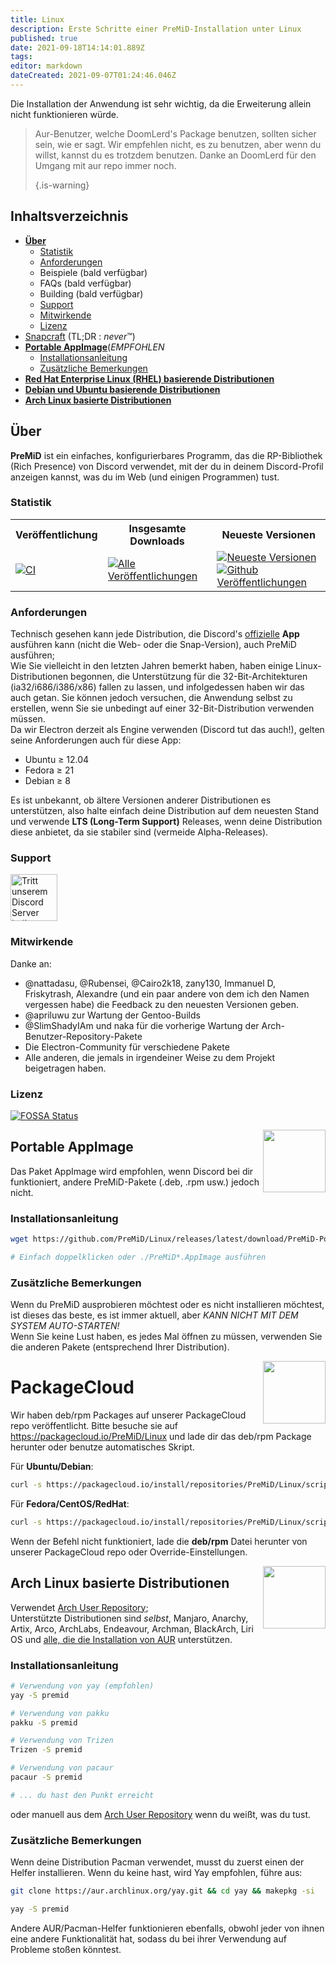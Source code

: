 ```yaml
---
title: Linux
description: Erste Schritte einer PreMiD-Installation unter Linux
published: true
date: 2021-09-18T14:14:01.889Z
tags: 
editor: markdown
dateCreated: 2021-09-07T01:24:46.046Z
---
```


Die Installation der Anwendung ist sehr wichtig, da die Erweiterung allein nicht funktionieren würde.

> Aur-Benutzer, welche DoomLerd's Package benutzen, sollten sicher sein, wie er sagt. Wir empfehlen nicht, es zu benutzen, aber wenn du willst, kannst du es trotzdem benutzen. Danke an DoomLerd für den Umgang mit aur repo immer noch. 
> 
> {.is-warning}

## Inhaltsverzeichnis

- **[Über](#about)**
  - [Statistik](#stats)
  - [Anforderungen](#requirements)
  - Beispiele (bald verfügbar)
  - FAQs (bald verfügbar)
  - Building (bald verfügbar)
  - [Support](#support)
  - [Mitwirkende](#credits)
  - [Lizenz](#license)
- [Snapcraft](#snapcraft)</strong> (TL;DR : _never_™️)
- **[Portable AppImage](#appimage)**(_EMPFOHLEN_
  - [Installationsanleitung](#appimageinstall)
  - [Zusätzliche Bemerkungen](#appimagenotes)
- [**Red Hat Enterprise Linux (RHEL) basierende Distributionen**](#packagecloud)
- [**Debian und Ubuntu basierende Distributionen**](#packagecloud)
- [**Arch Linux basierte Distributionen**](#arch)

<a name="about"></a>

## Über

**PreMiD** ist ein einfaches, konfigurierbares Programm, das die RP-Bibliothek (Rich Presence) von Discord verwendet, mit der du in deinem Discord-Profil anzeigen kannst, was du im Web (und einigen Programmen) tust.

<a name="stats"></a>

### Statistik

<table>
  <tr>
    <th>Veröffentlichung</th>
    <th>Insgesamte Downloads</th>
    <th>Neueste Versionen</th>
  </tr>
  <tr>
    <td><a href="https://github.com/PreMiD/Linux/actions"><img src="https://github.com/PreMiD/Linux/workflows/CI/badge.svg?branch=master&event=push" alt="CI"></a></td>
    <td><a href="https://github.com/PreMiD/Linux/releases"><img src="https://img.shields.io/github/downloads/PreMiD/Linux/total.svg?maxAge=86400" alt="Alle Veröffentlichungen"></a></td>
    <td><a href="https://github.com/PreMiD/Linux/releases/latest"><img src="https://img.shields.io/github/v/release/PreMiD/Linux.svg?maxAge=86400" alt="Neueste Versionen"><br><img src="https://img.shields.io/github/downloads/PreMiD/Linux/latest/total.svg?maxAge=86400" alt="Github Veröffentlichungen"></a></td>
  </tr>
</table>

<a name="requirements"></a>

### Anforderungen

Technisch gesehen kann jede Distribution, die Discord's [offizielle](https://discordapp.com/download) **App** ausführen kann (nicht die Web- oder die Snap-Version), auch PreMiD ausführen;</br> Wie Sie vielleicht in den letzten Jahren bemerkt haben, haben einige Linux-Distributionen begonnen, die Unterstützung für die 32-Bit-Architekturen (ia32/i686/i386/x86) fallen zu lassen, und infolgedessen haben wir das auch getan. Sie können jedoch versuchen, die Anwendung selbst zu erstellen, wenn Sie sie unbedingt auf einer 32-Bit-Distribution verwenden müssen.</br> Da wir Electron derzeit als Engine verwenden (Discord tut das auch!), gelten seine Anforderungen auch für diese App:

- Ubuntu ≥ 12.04
- Fedora ≥ 21
- Debian ≥ 8

Es ist unbekannt, ob ältere Versionen anderer Distributionen es unterstützen, also halte einfach deine Distribution auf dem neuesten Stand und verwende **LTS (Long-Term Support)** Releases, wenn deine Distribution diese anbietet, da sie stabiler sind (vermeide Alpha-Releases).

<a name="support"></a>

### Support

<div>
  <a target="_blank" href="https://discord.premid.app/" title="Tritt unserem Discord Server bei!">
    <img height="75px" draggable="false" src="https://discordapp.com/api/guilds/493130730549805057/widget.png?style=banner2" alt="Tritt unserem Discord Server bei!">
  </a>
</div>

<a name="credits"></a>

### Mitwirkende

Danke an:

- @nattadasu, @Rubensei, @Cairo2k18, zany130, Immanuel D, Friskytrash, Alexandre (und ein paar andere von dem ich den Namen vergessen habe) die Feedback zu den neuesten Versionen geben.
- @apriluwu zur Wartung der Gentoo-Builds
- @SlimShadyIAm und naka für die vorherige Wartung der Arch-Benutzer-Repository-Pakete
- Die Electron-Community für verschiedene Pakete
- Alle anderen, die jemals in irgendeiner Weise zu dem Projekt beigetragen haben.

<a name="license"></a>

### Lizenz

[![FOSSA Status](https://app.fossa.io/api/projects/git%2Bgithub.com%2FPreMiD%2FLinux.svg?type=large)](https://app.fossa.io/projects/git%2Bgithub.com%2FPreMiD%2FLinux?ref=badge_large)

<img src="https://i.imgur.com/ACAxtmA.png" width="100" height="100" align="right"></img>
<a name="snapcraft"></a>

## Portable AppImage

Das Paket AppImage wird empfohlen, wenn Discord bei dir funktioniert, andere PreMiD-Pakete (.deb, .rpm usw.) jedoch nicht.

<a name="appimageinstall"></a>

### Installationsanleitung

```bash
wget https://github.com/PreMiD/Linux/releases/latest/download/PreMiD-Portable.AppImage && chmod a+x PreMiD*.AppImage
```

```bash
# Einfach doppelklicken oder ./PreMiD*.AppImage ausführen
```

<a name="appimagenotes"></a>

### Zusätzliche Bemerkungen

Wenn du PreMiD ausprobieren möchtest oder es nicht installieren möchtest, ist dieses das beste, es ist immer aktuell, aber _KANN NICHT MIT DEM SYSTEM AUTO-STARTEN!_</br>Wenn Sie keine Lust haben, es jedes Mal öffnen zu müssen, verwenden Sie die anderen Pakete (entsprechend Ihrer Distribution).

<img src="https://raw.githubusercontent.com/PreMiD/Linux/master/.github/packagecloud.png" width="100" height="100" align="right"></img>
<a name="packagecloud"></a>

# PackageCloud

Wir haben deb/rpm Packages auf unserer PackageCloud repo veröffentlicht. Bitte besuche sie auf https://packagecloud.io/PreMiD/Linux und lade dir das deb/rpm Package herunter oder benutze automatisches Skript.

Für **Ubuntu/Debian**:

```bash
curl -s https://packagecloud.io/install/repositories/PreMiD/Linux/script.deb.sh | sudo bash
```

Für **Fedora/CentOS/RedHat**:

```bash
curl -s https://packagecloud.io/install/repositories/PreMiD/Linux/script.rpm.sh | sudo bash
```

Wenn der Befehl nicht funktioniert, lade die **deb/rpm** Datei herunter von unserer PackageCloud repo oder Override-Einstellungen.

<a name="arch"></a>
<img src="https://raw.githubusercontent.com/PreMiD/Linux/86ae2fbd49499785281f388a5305b06e0d3ecfea/.github/iusearchbtw.svg" width="100" height="100" align="right"></img>

## Arch Linux basierte Distributionen

Verwendet [Arch User Repository](https://aur.archlinux.org/packages/premid);</br> Unterstützte Distributionen sind _selbst_, Manjaro, Anarchy, Artix, Arco, ArchLabs, Endeavour, Archman, BlackArch, Liri OS und [alle, die die Installation von AUR](https://wiki.archlinux.org/index.php/Arch-based_distributions#Active) unterstützen.

<a name="archinstall"></a>

### Installationsanleitung

```bash
# Verwendung von yay (empfohlen)
yay -S premid
```

```bash
# Verwendung von pakku
pakku -S premid
```

```bash
# Verwendung von Trizen
Trizen -S premid
```

```bash
# Verwendung von pacaur
pacaur -S premid
```

```bash
# ... du hast den Punkt erreicht
```

oder manuell aus dem [Arch User Repository](https://aur.archlinux.org/packages/premid) wenn du weißt, was du tust.

<a name="archnotes"></a>

### Zusätzliche Bemerkungen

Wenn deine Distribution Pacman verwendet, musst du zuerst einen der Helfer installieren. Wenn du keine hast, wird Yay empfohlen, führe aus:

```bash
git clone https://aur.archlinux.org/yay.git && cd yay && makepkg -si
```

```bash
yay -S premid
```

Andere AUR/Pacman-Helfer funktionieren ebenfalls, obwohl jeder von ihnen eine andere Funktionalität hat, sodass du bei ihrer Verwendung auf Probleme stoßen könntest.